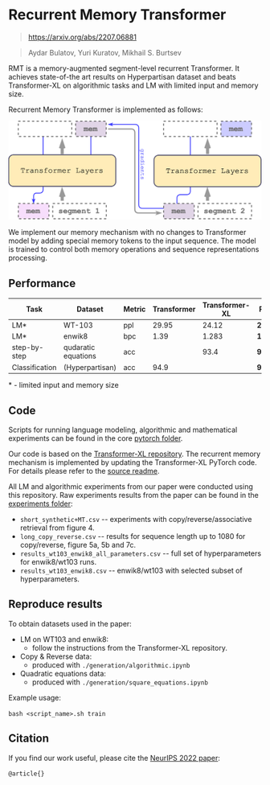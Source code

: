 # Recurrent Memory Transformer
>https://arxiv.org/abs/2207.06881

>Aydar Bulatov, Yuri Kuratov, Mikhail S. Burtsev

RMT is a memory-augmented segment-level recurrent Transformer. It achieves state-of-the art results on Hyperpartisan dataset and beats Transformer-XL on algorithmic tasks and LM with limited input and memory size.

Recurrent Memory Transformer is implemented as follows:

![**RMT**](img/RMT_simple.png?raw=True)

We implement our memory mechanism with no changes to Transformer model by adding special memory tokens to the input sequence. The model is trained to control both memory operations and sequence representations processing.

## Performance
Task | Dataset | Metric | Transformer | Transformer-XL | RMT
-- | -- | -- | -- | -- | -- 
LM* | WT-103 | ppl | 29.95 | 24.12 | **23.99**
LM* | enwik8 | bpc | 1.39 | 1.283 | **1.228**
step-by-step | qudaratic equations | acc |  | 93.4 | **99.8**
Classification | (Hyperpartisan) | acc | 94.9 |  | **98.1** 

\* - limited input and memory size
 

## Code

Scripts for running language modeling, algorithmic and mathematical experiments can be found in the core [pytorch folder](./pytorch/).

Our code is based on the [Transformer-XL repository](https://github.com/kimiyoung/transformer-xl).
The recurrent memory mechanism is implemented by updating the Transformer-XL PyTorch code. For details please refer to the [source readme](https://github.com/kimiyoung/transformer-xl/blob/master/pytorch/README.md).

All LM and algorithmic experiments from our paper were conducted using this repository.
Raw experiments results from the paper can be found in the [experiments folder](./experiment_results/):

- `short_synthetic+MT.csv` -- experiments with copy/reverse/associative retrieval from figure 4.
- `long_copy_reverse.csv` -- results for sequence length up to 1080 for copy/reverse, figure 5a, 5b and 7c.
- `results_wt103_enwik8_all_parameters.csv` -- full set of hyperparameters for enwik8/wt103 runs.
- `results_wt103_enwik8.csv` -- enwik8/wt103 with selected subset of hyperparameters.

## Reproduce results

To obtain datasets used in the paper:

- LM on WT103 and enwik8:
  - follow the instructions from the Transformer-XL repository.
- Copy & Reverse data:
  - produced with `./generation/algorithmic.ipynb`
- Quadratic equations data:
  - produced with  `./generation/square_equations.ipynb`

Example usage: 

`bash <script_name>.sh train`
## Citation
If you find our work useful, please cite the [NeurIPS 2022 paper]():
```
@article{}
